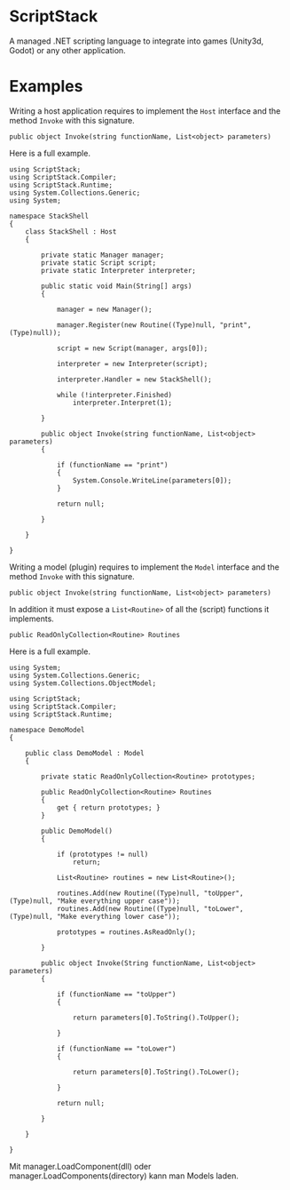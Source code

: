 # ScriptStack

A managed .NET scripting language to integrate into games (Unity3d, Godot) or any other application.

# Examples

Writing a host application requires to implement the <code>Host</code> interface and the method <code>Invoke</code> with this signature.

```
public object Invoke(string functionName, List<object> parameters)
````

Here is a full example.

```CSharp
using ScriptStack;
using ScriptStack.Compiler;
using ScriptStack.Runtime;
using System.Collections.Generic;
using System;

namespace StackShell
{
    class StackShell : Host
    {

        private static Manager manager;
        private static Script script;
        private static Interpreter interpreter;

        public static void Main(String[] args)
        {

            manager = new Manager();

            manager.Register(new Routine((Type)null, "print", (Type)null));

            script = new Script(manager, args[0]);

            interpreter = new Interpreter(script);

            interpreter.Handler = new StackShell();

            while (!interpreter.Finished)
                interpreter.Interpret(1);

        }

        public object Invoke(string functionName, List<object> parameters)
        {

            if (functionName == "print")
            {
                System.Console.WriteLine(parameters[0]);
            }

            return null;

        }

    }

}
```

Writing a model (plugin) requires to implement the <code>Model</code> interface and the method <code>Invoke</code> with this signature.

```
public object Invoke(string functionName, List<object> parameters)
```

In addition it must expose a <code>List\<Routine\></code> of all the (script) functions it implements.

```
public ReadOnlyCollection<Routine> Routines
```

Here is a full example.

```CSharp
using System;
using System.Collections.Generic;
using System.Collections.ObjectModel;
 
using ScriptStack;
using ScriptStack.Compiler;
using ScriptStack.Runtime;
 
namespace DemoModel
{
 
    public class DemoModel : Model
    {
 
        private static ReadOnlyCollection<Routine> prototypes;
 
        public ReadOnlyCollection<Routine> Routines
        {
            get { return prototypes; }
        }
 
        public DemoModel()
        {
 
            if (prototypes != null)
                return;
 
            List<Routine> routines = new List<Routine>();
 
            routines.Add(new Routine((Type)null, "toUpper", (Type)null, "Make everything upper case"));
            routines.Add(new Routine((Type)null, "toLower", (Type)null, "Make everything lower case"));
 
            prototypes = routines.AsReadOnly();
 
        }
 
        public object Invoke(String functionName, List<object> parameters)
        {
 
            if (functionName == "toUpper")
            {
 
                return parameters[0].ToString().ToUpper();
 
            }
 
            if (functionName == "toLower")
            {
 
                return parameters[0].ToString().ToLower();
 
            }
 
            return null;
 
        }
 
    }
 
}
```

Mit manager.LoadComponent(dll) oder manager.LoadComponents(directory) kann man Models laden.
